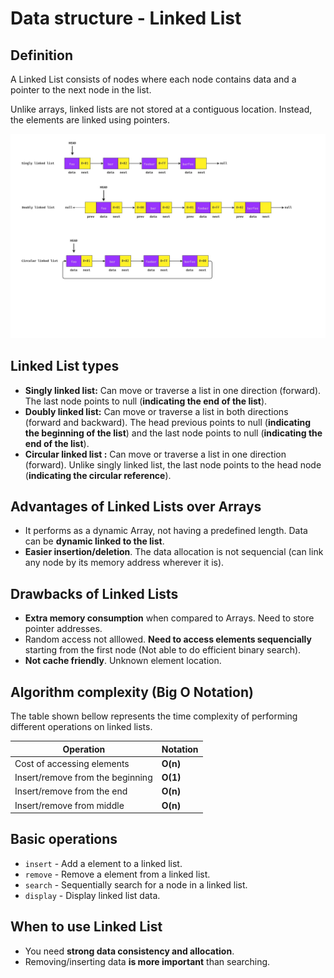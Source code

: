 # Data structure - Linked List

## Definition

A Linked List consists of nodes where each node contains data and a pointer to the next node in the list.

Unlike arrays, linked lists are not stored at a contiguous location. Instead, the elements are linked using pointers.

<img src="../assets/linked-list.jpg">

## Linked List types

- **Singly linked list:** Can move or traverse a list in one direction (forward). The last node points to null (**indicating the end of the list**).
- **Doubly linked list:** Can move or traverse a list in both directions (forward and backward). The head previous points to null (**indicating the beginning of the list**) and the last node points to null (**indicating the end of the list**).
- **Circular linked list :** Can move or traverse a list in one direction (forward). Unlike singly linked list, the last node points to the head node (**indicating the circular reference**).

## Advantages of Linked Lists over Arrays

- It performs as a dynamic Array, not having a predefined length. Data can be **dynamic linked to the list**.
- **Easier insertion/deletion**. The data allocation is not sequencial (can link any node by its memory address wherever it is).

## Drawbacks of Linked Lists

- **Extra memory consumption** when compared to Arrays. Need to store pointer addresses.
- Random access not alllowed. **Need to access elements sequencially** starting from the first node (Not able to do efficient binary search).
- **Not cache friendly**. Unknown element location.

## Algorithm complexity (Big O Notation)

The table shown bellow represents the time complexity of performing different operations on linked lists.

| Operation                        | Notation |
|----------------------------------|----------|
| Cost of accessing elements       | **O(n)** |
| Insert/remove from the beginning | **O(1)** |
| Insert/remove from the end       | **O(n)** |
| Insert/remove from middle        | **O(n)** |

## Basic operations

- `insert`  - Add a element to a linked list.
- `remove` - Remove a element from a linked list.
- `search` - Sequentially search for a node in a linked list.
- `display` - Display linked list data.

## When to use Linked List

- You need **strong data consistency and allocation**.
- Removing/inserting data **is more important** than searching.
